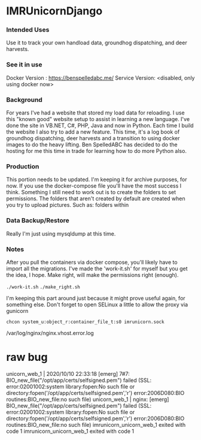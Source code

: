 # IMRUnicornDjango

### Intended Uses
Use it to track your own handload data, groundhog dispatching, and deer harvests.

### See it in use
Docker Version : https://benspelledabc.me/
Service Version: <disabled, only using docker now>

### Background
For years I've had a website that stored my load data for reloading. I use this "known good" website setup to assist in learning a new language. I've done the site in VB.NET, C#, PHP, Java and now in Python. Each time I build the website I also try to add a new feature. This time, it's a log book of groundhog dispatching, deer harvests and a transition to using docker images to do the heavy lifting. Ben SpelledABC has decided to do the hosting for me this time in trade for learning how to do more Python also.

### Production
This portion needs to be updated. I'm keeping it for archive purposes, for now. If you use the docker-compose file you'll have the most success I think. Something I still need to work out is to create the folders to set permissions. The folders that aren't created by default are created when you try to upload pictures. Such as: folders within

### Data Backup/Restore
Really I'm just using mysqldump at this time.

### Notes
After you pull the containers via docker compose, you'll likely have to import all the migrations. I've made the 'work-it.sh' for myself but you get the idea, I hope. Make right, will make the permissions right (enough).

`./work-it.sh`
`./make_right.sh`

I'm keeping this part around just because it might prove useful again, for something else.
Don't forget to open SELinux a little to allow the proxy via gunicorn

`chcon system_u:object_r:container_file_t:s0 imrunicorn.sock`

/var/log/nginx/nginx.vhost.error.log


# raw bug
unicorn_web_1  | 2020/10/10 22:33:18 [emerg] 7#7: BIO_new_file("/opt/app/certs/selfsigned.pem") failed (SSL: error:02001002:system library:fopen:No such file or directory:fopen('/opt/app/certs/selfsigned.pem','r') error:2006D080:BIO routines:BIO_new_file:no such file)
unicorn_web_1  | nginx: [emerg] BIO_new_file("/opt/app/certs/selfsigned.pem") failed (SSL: error:02001002:system library:fopen:No such file or directory:fopen('/opt/app/certs/selfsigned.pem','r') error:2006D080:BIO routines:BIO_new_file:no such file)
imrunicorn_unicorn_web_1 exited with code 1
imrunicorn_unicorn_web_1 exited with code 1
